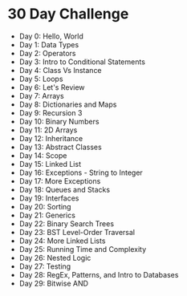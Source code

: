 # 30 Day Challenge

- Day 0: Hello, World
- Day 1: Data Types
- Day 2: Operators
- Day 3: Intro to Conditional Statements 
- Day 4: Class Vs Instance
- Day 5: Loops
- Day 6: Let's Review
- Day 7: Arrays
- Day 8: Dictionaries and Maps
- Day 9: Recursion 3
- Day 10: Binary Numbers
- Day 11: 2D Arrays
- Day 12: Inheritance
- Day 13: Abstract Classes
- Day 14: Scope
- Day 15: Linked List
- Day 16: Exceptions - String to Integer
- Day 17: More Exceptions
- Day 18: Queues and Stacks
- Day 19: Interfaces
- Day 20: Sorting
- Day 21: Generics
- Day 22: Binary Search Trees
- Day 23: BST Level-Order Traversal
- Day 24: More Linked Lists
- Day 25: Running Time and Complexity
- Day 26: Nested Logic
- Day 27: Testing
- Day 28: RegEx, Patterns, and Intro to Databases
- Day 29: Bitwise AND
